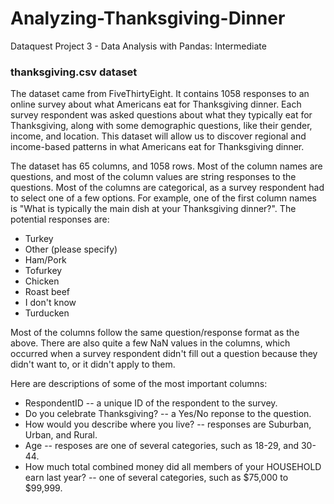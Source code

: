 # Analyzing-Thanksgiving-Dinner
Dataquest Project 3 - Data Analysis with Pandas: Intermediate

### thanksgiving.csv dataset

The dataset came from FiveThirtyEight. It contains 1058 responses to an online survey about what Americans eat for Thanksgiving dinner. Each survey respondent was asked questions about what they typically eat for Thanksgiving, along with some demographic questions, like their gender, income, and location. This dataset will allow us to discover regional and income-based patterns in what Americans eat for Thanksgiving dinner.

The dataset has 65 columns, and 1058 rows. Most of the column names are questions, and most of the column values are string responses to the questions. Most of the columns are categorical, as a survey respondent had to select one of a few options. For example, one of the first column names is "What is typically the main dish at your Thanksgiving dinner?". The potential responses are:
   * Turkey
   * Other (please specify)
   * Ham/Pork
   * Tofurkey
   * Chicken
   * Roast beef
   * I don't know
   * Turducken

Most of the columns follow the same question/response format as the above. There are also quite a few NaN values in the columns, which occurred when a survey respondent didn't fill out a question because they didn't want to, or it didn't apply to them.

Here are descriptions of some of the most important columns:
   * RespondentID -- a unique ID of the respondent to the survey.
   * Do you celebrate Thanksgiving? -- a Yes/No reponse to the question.
   * How would you describe where you live? -- responses are Suburban, Urban, and Rural.
   * Age -- resposes are one of several categories, such as 18-29, and 30-44.
   * How much total combined money did all members of your HOUSEHOLD earn last year? -- one of several categories, such as $75,000 to $99,999.


